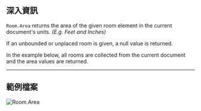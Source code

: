 ## 深入資訊
`Room.Area` returns the area of the given room element in the current document's units. _(E.g. Feet and Inches)_

If an unbounded or unplaced room is given, a null value is returned.

In the example below, all rooms are collected from the current document and the area values are returned.
___
## 範例檔案

![Room.Area](./Revit.Elements.Room.Area_img.jpg)
